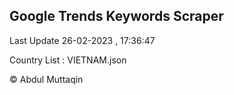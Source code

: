 

## Google Trends Keywords Scraper 
 
Last Update 26-02-2023 , 17:36:47

Country List :
VIETNAM.json



© Abdul Muttaqin 
